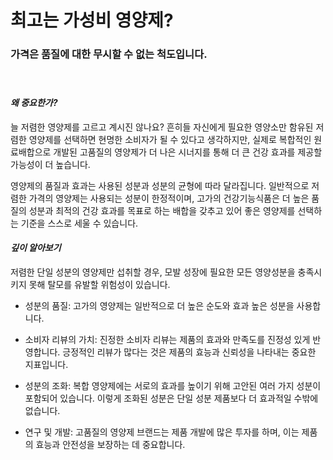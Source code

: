 # 최고는 가성비 영양제?  
### 가격은 품질에 대한 무시할 수 없는 척도입니다.    
 　   
#### ***왜 중요한가?***  
늘 저렴한 영양제를 고르고 계시진 않나요? 흔히들 자신에게 필요한 영양소만 함유된 저렴한 영양제를 선택하면 현명한 소비자가 될 수 있다고 생각하지만, 실제로 복합적인 원료배합으로 개발된 고품질의 영양제가 더 나은 시너지를 통해 더 큰 건강 효과를 제공할 가능성이 더 높습니다.  
  
영양제의 품질과 효과는 사용된 성분과 성분의 균형에 따라 달라집니다. 일반적으로 저렴한 가격의 영양제는 사용되는 성분이 한정적이며, 고가의 건강기능식품은 더 높은 품질의 성분과 최적의 건강 효과를 목표로 하는 배합을 갖추고 있어 좋은 영양제를 선택하는 기준을 스스로 세울 수 있습니다.  
  
#### ***깊이 알아보기***  
저렴한 단일 성분의 영양제만 섭취할 경우, 모발 성장에 필요한 모든 영양성분을 충족시키지 못해 탈모를 유발할 위험성이 있습니다.  

 - 성분의 품질: 고가의 영양제는 일반적으로 더 높은 순도와 효과 높은 성분을 사용합니다.  

 - 소비자 리뷰의 가치: 진정한 소비자 리뷰는 제품의 효과와 만족도를 진정성 있게 반영합니다. 긍정적인 리뷰가 많다는 것은 제품의 효능과 신뢰성을 나타내는 중요한 지표입니다.  

 - 성분의 조화: 복합 영양제에는 서로의 효과를 높이기 위해 고안된 여러 가지 성분이 포함되어 있습니다. 이렇게 조화된 성분은 단일 성분 제품보다 더 효과적일 수밖에 없습니다.  

 - 연구 및 개발: 고품질의 영양제 브랜드는 제품 개발에 많은 투자를 하며, 이는 제품의 효능과 안전성을 보장하는 데 중요합니다.
<!--stackedit_data:
eyJoaXN0b3J5IjpbLTEwMTU2NDI0MTgsMjY1NzM5MTUyXX0=
-->